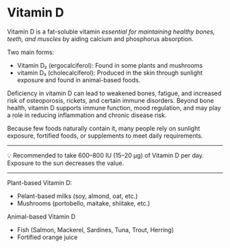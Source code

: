 <h1>Vitamin D</h1>

Vitamin D is a fat-soluble vitamin _essential for maintaining healthy bones, teeth, and muscles_ by aiding calcium and phosphorus absorption.

Two main forms:

* Vitamin D₂ (ergocalciferol): Found in some plants and mushrooms
* vitamin D₃ (cholecalciferol): Produced in the skin through sunlight exposure and found in animal-based foods.

Deficiency in vitamin D can lead to weakened bones, fatigue, and increased risk of osteoporosis, rickets, and certain immune disorders. Beyond bone health, vitamin D supports immune function, mood regulation, and may play a role in reducing inflammation and chronic disease risk.

Because few foods naturally contain it, many people rely on sunlight exposure, fortified foods, or supplements to meet daily requirements.

---
💡 Recommended to take 600–800 IU (15–20 µg) of Vitamin D per day. Exposure to the sun decreases the value.

---
Plant-based Vitamin D:
* Pelant-based milks (soy, almond, oat, etc.)
* Mushrooms (portobello, maitake, shiitake, etc.)

Animal-based Vitamin D
* Fish (Salmon, Mackerel, Sardines, Tuna, Trout, Herring)
* Fortified orange juice
